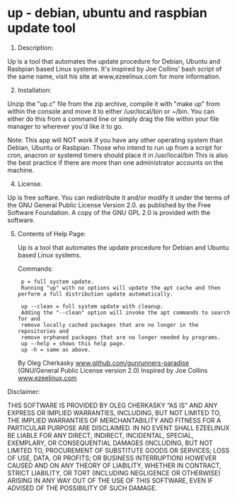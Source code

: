# up - debian, ubuntu and raspbian update tool


1. Description:

 Up is a tool that automates the update procedure for Debian, Ubuntu and Rasbpian based
 Linux systems.
 It's inspired by Joe Collins' bash script of the same name,
 visit his site at www,ezeelinux.com for more information.

2. Installation:

 Unzip the "up.c" file from the zip archive, compile it with "make up" from within the console
 and move it to either /usr/local/bin or ~/bin. You can either do this from a command line or simply
 drag the file within your file manager to wherever you'd like it to go.

 Note: This app will NOT work if you have any other operating system than Debian, Ubuntu or Rasbpian.
 Those who intend to run up from a script for cron, anacron or systemd
 timers should place it in /usr/local/bin
 This is also the best practice if there are more than one administrator
 accounts on the machine.

4. License.

 Up is free softare. You can redistribute it and/or modify it under the
 terms of the GNU General Public License Version 2.0. as published by
 the Free Software Foundation. A copy of the GNU GPL 2.0 is provided with the
 software.

5. Contents of Help Page:

	Up is a tool that automates the update procedure for Debian and Ubuntu based
	Linux systems.

	Commands:

		p = full system update.
		Running "up" with no options will update the apt cache and then perform a full distribution update automatically.

		up --clean = full system update with cleanup.
		Adding the "--clean" option will invoke the apt commands to search for and
		remove locally cached packages that are no longer in the repositories and
		remove orphaned packages that are no longer needed by programs.
		up --help = shows this help page.
		up -h = same as above.

	By Oleg Cherkasky www.github.com/gunrunners-paradise (GNU/General Public License version 2.0)
	Inspired by Joe Collins www.ezeelinux.com



 Disclaimer:

 THIS SOFTWARE IS PROVIDED BY OLEG CHERKASKY “AS IS” AND ANY EXPRESS OR IMPLIED
 WARRANTIES, INCLUDING, BUT NOT LIMITED TO, THE IMPLIED WARRANTIES OF
 MERCHANTABILITY AND FITNESS FOR A PARTICULAR PURPOSE ARE DISCLAIMED. IN NO
 EVENT SHALL EZEELINUX BE LIABLE FOR ANY DIRECT, INDIRECT, INCIDENTAL, SPECIAL,
 EXEMPLARY, OR CONSEQUENTIAL DAMAGES (INCLUDING, BUT NOT LIMITED TO,
 PROCUREMENT OF SUBSTITUTE GOODS OR SERVICES; LOSS OF USE, DATA, OR PROFITS; OR
 BUSINESS INTERRUPTION) HOWEVER CAUSED AND ON ANY THEORY OF LIABILITY, WHETHER
 IN CONTRACT, STRICT LIABILITY, OR TORT (INCLUDING NEGLIGENCE OR OTHERWISE)
 ARISING IN ANY WAY OUT OF THE USE OF THIS SOFTWARE, EVEN IF ADVISED OF THE
 POSSIBILITY OF SUCH DAMAGE.

